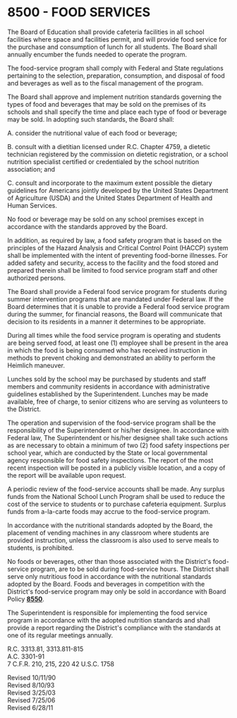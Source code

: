 8500 - FOOD SERVICES
====================

The Board of Education shall provide cafeteria facilities in all school
facilities where space and facilities permit, and will provide food
service for the purchase and consumption of lunch for all students. The
Board shall annually encumber the funds needed to operate the program.

The food-service program shall comply with Federal and State regulations
pertaining to the selection, preparation, consumption, and disposal of
food and beverages as well as to the fiscal management of the program.

The Board shall approve and implement nutrition standards governing the
types of food and beverages that may be sold on the premises of its
schools and shall specify the time and place each type of food or
beverage may be sold. In adopting such standards, the Board shall:

A. consider the nutritional value of each food or beverage;

B. consult with a dietitian licensed under R.C. Chapter 4759, a dietetic
technician registered by the commission on dietetic registration, or a
school nutrition specialist certified or credentialed by the school
nutrition association; and

C. consult and incorporate to the maximum extent possible the dietary
guidelines for Americans jointly developed by the United States
Department of Agriculture (USDA) and the United States Department of
Health and Human Services.

No food or beverage may be sold on any school premises except in
accordance with the standards approved by the Board.

In addition, as required by law, a food safety program that is based on
the principles of the Hazard Analysis and Critical Control Point (HACCP)
system shall be implemented with the intent of preventing food-borne
illnesses. For added safety and security, access to the facility and the
food stored and prepared therein shall be limited to food service
program staff and other authorized persons.

The Board shall provide a Federal food service program for students
during summer intervention programs that are mandated under Federal law.
If the Board determines that it is unable to provide a Federal food
service program during the summer, for financial reasons, the Board will
communicate that decision to its residents in a manner it determines to
be appropriate.

During all times while the food service program is operating and
students are being served food, at least one (1) employee shall be
present in the area in which the food is being consumed who has received
instruction in methods to prevent choking and demonstrated an ability to
perform the Heimlich maneuver.

Lunches sold by the school may be purchased by students and staff
members and community residents in accordance with administrative
guidelines established by the Superintendent. Lunches may be made
available, free of charge, to senior citizens who are serving as
volunteers to the District.

The operation and supervision of the food-service program shall be the
responsibility of the Superintendent or his/her designee. In accordance
with Federal law, The Superintendent or his/her designee shall take such
actions as are necessary to obtain a minimum of two (2) food safety
inspections per school year, which are conducted by the State or local
governmental agency responsible for food safety inspections. The report
of the most recent inspection will be posted in a publicly visible
location, and a copy of the report will be available upon request.

A periodic review of the food-service accounts shall be made. Any
surplus funds from the National School Lunch Program shall be used to
reduce the cost of the service to students or to purchase cafeteria
equipment. Surplus funds from a-la-carte foods may accrue to the
food-service program.

In accordance with the nutritional standards adopted by the Board, the
placement of vending machines in any classroom where students are
provided instruction, unless the classroom is also used to serve meals
to students, is prohibited.

No foods or beverages, other than those associated with the District's
food-service program, are to be sold during food-service hours. The
District shall serve only nutritious food in accordance with the
nutritional standards adopted by the Board. Foods and beverages in
competition with the District's food-service program may only be sold in
accordance with Board Policy [**8550**](po8550.htm).

The Superintendent is responsible for implementing the food service
program in accordance with the adopted nutrition standards and shall
provide a report regarding the District's compliance with the standards
at one of its regular meetings annually.

R.C. 3313.81, 3313.811-815\
 A.C. 3301-91\
 7 C.F.R. 210, 215, 220 42 U.S.C. 1758

Revised 10/11/90\
 Revised 8/10/93\
 Revised 3/25/03\
 Revised 7/25/06\
 Revised 6/28/11

